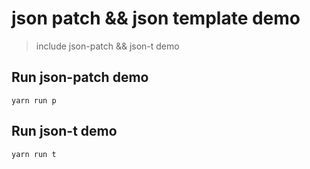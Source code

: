 # json patch && json template demo

> include json-patch && json-t demo 

## Run json-patch demo

```code
yarn run p
```

## Run json-t demo

```code
yarn run t
```
